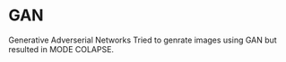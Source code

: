 # GAN
Generative Adverserial Networks
Tried to genrate images using GAN but resulted in MODE COLAPSE.




